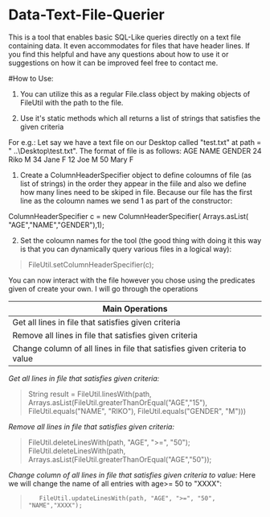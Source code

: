 # Data-Text-File-Querier
This is a tool that enables basic SQL-Like queries directly on a text file containing data. It even accommodates for files that have header lines. If you find this helpful and have any questions about how to use it or suggestions on how it can be improved feel free to contact me. 

#How to Use:
1. You can utilize this as a regular File.class object by making objects of FileUtil with the path to the file.

2. Use it's static methods which all returns a list of strings that satisfies the given criteria

For e.g.:
Let say we have a text file on our Desktop called "test.txt" at path = " ..\Desktop\test.txt". 
The format of file is as follows:
    AGE   NAME    GENDER
    24     Riko     M
    34     Jane     F
    12     Joe      M
    50     Mary     F

1. Create a ColumnHeaderSpecifier object to define coloumns of file (as list of strings) in the order they appear in the fiile and also we define how many lines need to be skiped in file. Because our file has the first line as the coloumn names we send 1 as part of the constructor:

ColumnHeaderSpecifier c = new ColumnHeaderSpecifier( Arrays.asList( "AGE","NAME","GENDER"),1);

2. Set the coloumn names for the tool (the good thing with doing it this way is that you can dynamically query various files in a logical way):
>FileUtil.setColumnHeaderSpecifier(c);
       
 You can now interact with the file however you chose using the predicates given of create your own. I will go through the operations
 
 |Main Operations|
 |------|
 |Get all lines in file that satisfies given criteria|
 |Remove all lines in file that satisfies given criteria|
 |Change column of all lines in file that satisfies given criteria to value|
 
 *Get all lines in file that satisfies given criteria:*
 >String result = FileUtil.linesWith(path,  
 >       Arrays.asList(FileUtil.greaterThanOrEqual("AGE","15"), 
 >                      FileUtil.equals("NAME", "RIKO"), 
 >                            FileUtil.equals("GENDER", "M")))
      
*Remove all lines in file that satisfies given criteria:*      
> FileUtil.deleteLinesWith(path, "AGE", ">=", "50");
> FileUtil.deleteLinesWith(path, Arrays.asList(FileUtil.greaterThanOrEqual("AGE","50"));

*Change column of all lines in file that satisfies given criteria to value:*
Here we will change the name of all entries with age>= 50 to "XXXX":
>        FileUtil.updateLinesWith(path, "AGE", ">=", "50", "NAME","XXXX");
